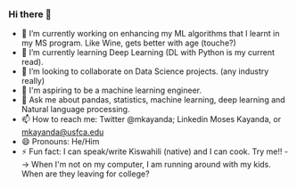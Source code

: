### Hi there 👋

- 🔭 I’m currently working on enhancing my ML algorithms that I learnt in my MS program. Like Wine, gets better with age (touche?)
- 🌱 I’m currently learning Deep Learning (DL with Python is my current read).
- 👯 I’m looking to collaborate on Data Science projects. (any industry really) 
- 🤔 I'm aspiring to be a machine learning engineer. 
- 💬 Ask me about pandas, statistics, machine learning, deep learning and Natural language processing.
- 📫 How to reach me: Twitter @mkayanda; Linkedin Moses Kayanda, or mkayanda@usfca.edu
- 😄 Pronouns: He/Him
- ⚡ Fun fact: I can speak/write Kiswahili (native) and I can cook. Try me!!
--> When I'm not on my computer, I am running around with my kids. When are they leaving for college? 
